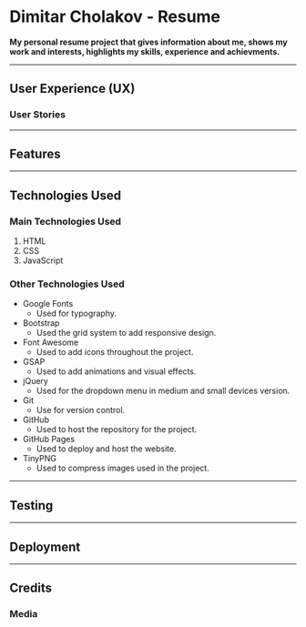 # Dimitar Cholakov - Resume

<!--- live link here! --->

**My personal resume project that gives information about me, shows my work and interests, 
highlights my skills, experience and achievments.** 

<!--- responsive image here! --->

---
## User Experience (UX)
 
### User Stories

---
## Features

---
## Technologies Used

### Main Technologies Used

1. HTML
2. CSS
3. JavaScript

### Other Technologies Used

* Google Fonts
   * Used for typography.
* Bootstrap
   * Used the grid system to add responsive design.
* Font Awesome
   * Used to add icons throughout the project.
* GSAP
   * Used to add animations and visual effects. 
* jQuery
   * Used for the dropdown menu in medium and small devices version.
* Git 
   * Use for version control.
* GitHub
   * Used to host the repository for the project.
* GitHub Pages
   * Used to deploy and host the website.
* TinyPNG
   * Used to compress images used in the project.

---
## Testing

---
## Deployment

---
## Credits

### Media